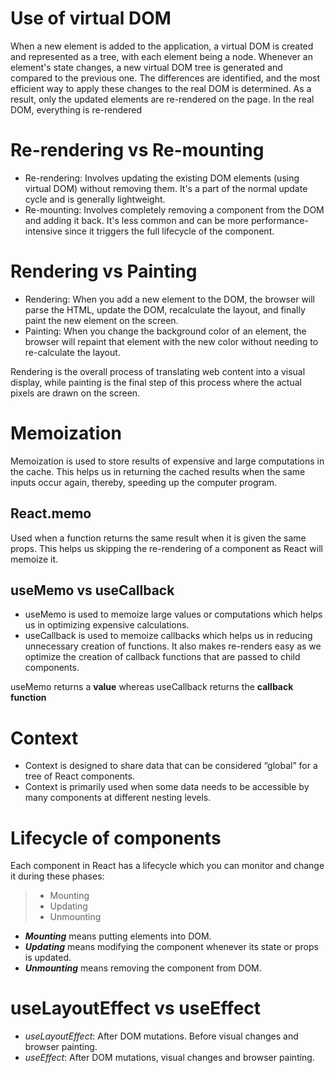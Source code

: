 # Use of virtual DOM

When a new element is added to the application, a virtual DOM is created and represented as a tree, with each element being a node. Whenever an element's state changes, a new virtual DOM tree is generated and compared to the previous one. The differences are identified, and the most efficient way to apply these changes to the real DOM is determined. As a result, only the updated elements are re-rendered on the page. In the real DOM, everything is re-rendered

# Re-rendering vs Re-mounting

- Re-rendering: Involves updating the existing DOM elements (using virtual DOM) without removing them. It's a part of the normal update cycle and is generally lightweight.
- Re-mounting: Involves completely removing a component from the DOM and adding it back. It's less common and can be more performance-intensive since it triggers the full lifecycle of the component.

# Rendering vs Painting

- Rendering: When you add a new element to the DOM, the browser will parse the HTML, update the DOM, recalculate the layout, and finally paint the new element on the screen.
- Painting: When you change the background color of an element, the browser will repaint that element with the new color without needing to re-calculate the layout.

Rendering is the overall process of translating web content into a visual display, while painting is the final step of this process where the actual pixels are drawn on the screen.

# Memoization

Memoization is used to store results of expensive and large computations in the cache. This helps us in returning the cached results when the same inputs occur again, thereby, speeding up the computer program.

## React.memo

Used when a function returns the same result when it is given the same props. This helps us skipping the re-rendering of a component as React will memoize it. 

## useMemo vs useCallback

- useMemo is used to memoize large values or computations which helps us in optimizing expensive calculations.
- useCallback is used to memoize callbacks which helps us in reducing unnecessary creation of functions. It also makes re-renders easy as we optimize the creation of callback functions that are passed to child components.

useMemo returns a **value** whereas useCallback returns the **callback function**

# Context

- Context is designed to share data that can be considered “global” for a tree of React components.
- Context is primarily used when some data needs to be accessible by many components at different nesting levels.

# Lifecycle of components

Each component in React has a lifecycle which you can monitor and change it during these phases:
>- Mounting
>- Updating
>- Unmounting

- ***Mounting*** means putting elements into DOM.
- ***Updating*** means modifying the component whenever its state or props is updated.
- ***Unmounting*** means removing the component from DOM.

# useLayoutEffect vs useEffect

- *useLayoutEffect*: After DOM mutations. Before visual changes and browser painting.
- *useEffect*: After DOM mutations, visual changes and browser painting.







